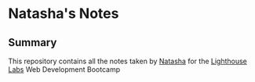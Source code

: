 # Natasha's Notes

## Summary

This repository contains all the notes taken by [Natasha](https://github.com/NColusso) for the [Lighthouse Labs](https://www.lighthouselabs.ca/) Web Development Bootcamp